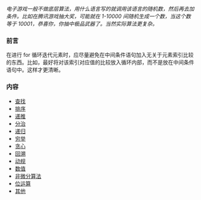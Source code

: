 

*电子游戏一般不做底层算法，用什么语言写的就调用该语言的随机数，然后再去加条件。比如在腾讯游戏抽大奖，可能就在 1-10000 间随机生成一个数，当这个数等于 10001，恭喜你，你抽中极品武器了。当然实际算法更复杂。*

### 前言

在进行 for 循环迭代元素时，应尽量避免在中间条件语句加入无关于元素索引比较的东西。比如，最好将对该索引对应值的比较放入循环内部，而不是放在中间条件语句中。这样才更清晰。

### 内容

- [查找](01_查找)
- [排序](02_排序)
- [递推](03_递推)
- [分治](04_分治)
- [递归](05_递归)
- [穷举](06_穷举)
- [贪心](07_贪心)
- [回溯](08_回溯)
- [动规](09_动规)
- [数值](10_数值)
- [非微分算法](11_非微分算法)
- [位运算](12_位运算)
- [其他](13_其他)
